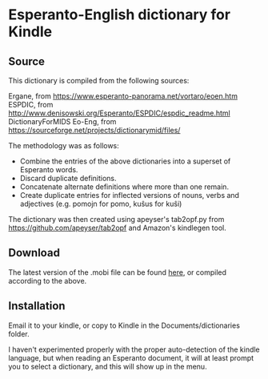 # Esperanto-English dictionary for Kindle

## Source

This dictionary is compiled from the following sources:

Ergane, from https://www.esperanto-panorama.net/vortaro/eoen.htm
ESPDIC, from http://www.denisowski.org/Esperanto/ESPDIC/espdic_readme.html
DictionaryForMIDS Eo-Eng, from https://sourceforge.net/projects/dictionarymid/files/

The methodology was as follows:

- Combine the entries of the above dictionaries into a superset of Esperanto words.
- Discard duplicate definitions.
- Concatenate alternate definitions where more than one remain.
- Create duplicate entries for inflected versions of nouns, verbs and adjectives (e.g. pomojn for pomo, kuŝus for kuŝi)

The dictionary was then created using apeyser's tab2opf.py from https://github.com/apeyser/tab2opf and Amazon's kindlegen tool.

## Download

The latest version of the .mobi file can be found [here](https://coljac.space/Esperanto-English.mobi), or compiled according to the above.

## Installation

Email it to your kindle, or copy to Kindle in the Documents/dictionaries folder. 

I haven't experimented properly with the proper auto-detection of the kindle language, but when reading an Esperanto document, it will at least prompt you to select a dictionary, and this will show up in the menu.
